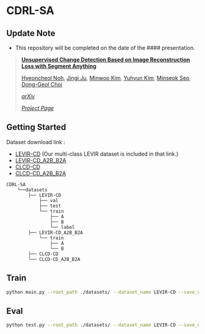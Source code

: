 # CDRL-SA

## Update Note
* This repository will be completed on the date of the #### presentation.

> [**Unsupervised Change Detection Based on Image Reconstruction Loss with Segment Anything**](-)
> 
> [Hyeoncheol Noh](https://scholar.google.co.kr/citations?user=XTmafQgAAAAJ&hl), [Jingi Ju](https://scholar.google.co.kr/citations?user=hlJYrqAAAAAJ&hl), [Minwoo Kim](https://scholar.google.com/citations?user=c7el4JwAAAAJ), [Yuhyun Kim](), [Minseok Seo](https://scholar.google.co.kr/citations?user=pOygDIIAAAAJ&hl), [Dong-Geol Choi](https://scholar.google.co.kr/citations?user=1498JWoAAAAJ&hl)
> 
> *[arXiv](-)*
> 
> *[Project Page](-)*

## Getting Started

Dataset download link : 
* [LEVIR-CD](https://drive.google.com/file/d/18RGfTqPo1atw_IMm6xPOnND-Vl4ok_o3/view?usp=sharing) (Our multi-class LEVIR dataset is included in that link.)
* [LEVIR-CD_A2B_B2A](https://drive.google.com/file/d/1-LERpM7GOxviKna47bbO_mLQON3Q0YcA/view?usp=sharing)
* [CLCD-CD](https://drive.google.com/file/d/1F4RfWSvoghmIrir_2YlBYfgrJt-flzY8/view?usp=sharing)
* [CLCD-CD_A2B_B2A](https://drive.google.com/file/d/1Q9COBNxg7r5PhgNzY60GTugotbS8AzUg/view?usp=sharing)

```angular2html
CDRL-SA
    └──datasets
        ├── LEVIR-CD
            ├── val
            ├── test
            └── train
                ├── A
                ├── B
                └── label
        ├── LEVIR-CD_A2B_B2A
            └── train
                ├── A
                └── B
        ├── CLCD-CD
        └── CLCD-CD_A2B_B2A
```

## Train
```bash
python main.py --root_path ./datasets/ --dataset_name LEVIR-CD --save_name levir
```

## Eval
```bash
python test.py --root_path ./datasets/ --dataset_name LEVIR-CD --save_name levir
```

